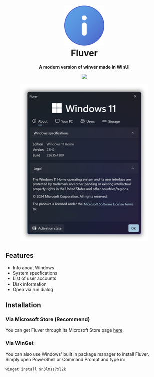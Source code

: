 <h1 align="center"><img src="https://github.com/Tech5G5G/Fluentver/blob/release-update/Assets/Square150x150Logo.scale-400.png?raw=true" height="128"><br>Fluver</h1>
<p align="center"><strong>A modern version of winver made in WinUI</strong></p>

<p align="center"><a href="https://apps.microsoft.com/detail/9n3lmss7xl2k?mode=mini">
	<img src="https://get.microsoft.com/images/en-us%20dark.svg" width="200"/></a></p>

<p align='center'>
  <img src='https://github.com/Tech5G5G/Fluentver/blob/release-update/Showcase.png?raw=true' height='500'>
</p>

## Features
* Info about Windows
* System specfications
* List of user accounts
* Disk information
* Open via run dialog

## Installation
### Via Microsoft Store (Recommend)
You can get Fluver through its Microsoft Store page [here](https://www.microsoft.com/store/apps/9N3LMSS7XL2K).
### Via WinGet
You can also use Windows' built in package manager to install Fluver. Simply open PowerShell or Command Prompt and type in:
```
winget install 9n3lmss7xl2k
```
